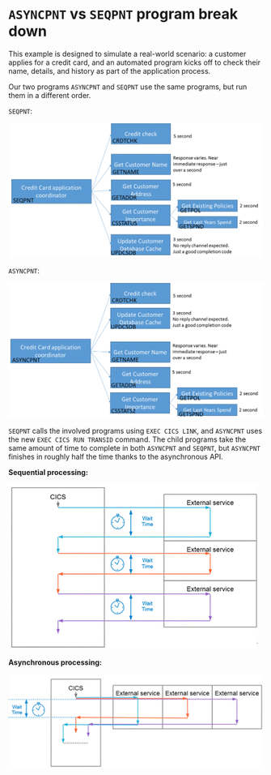 # `ASYNCPNT` vs `SEQPNT` program break down

This example is designed to simulate a real-world scenario: a customer applies for a credit card, and an automated program kicks off to check their name, details, and history as part of the application process.

Our two programs `ASYNCPNT` and `SEQPNT` use the same programs, but run them in a different order.

`SEQPNT`:

![SEQPNT diagram][seqdiagram]

`ASYNCPNT`:

![ASYNCPNT diagram][asyncdiagram]

`SEQPNT` calls the involved programs using `EXEC CICS LINK`, and `ASYNCPNT` uses the new `EXEC CICS RUN TRANSID` command. The child programs take the same amount of time to complete in both `ASYNCPNT` and `SEQPNT`, but `ASYNCPNT` finishes in roughly half the time thanks to the asynchronous API.

**Sequential processing:**

![Sequential processing][seqflow]

 **Asynchronous processing:**

![Asynchronous processing][asyncflow]



[asyncdiagram]: https://github.com/cicsdev/cics-async-api-credit-card-application-example/blob/master/doc/asyncdiagram.gif
[seqdiagram]: https://github.com/cicsdev/cics-async-api-credit-card-application-example/blob/master/doc/seqdiagram.gif
[seqflow]: https://github.com/cicsdev/cics-async-api-credit-card-application-example/blob/master/doc/seq.gif
[asyncflow]: https://github.com/cicsdev/cics-async-api-credit-card-application-example/blob/master/doc/async.gif
